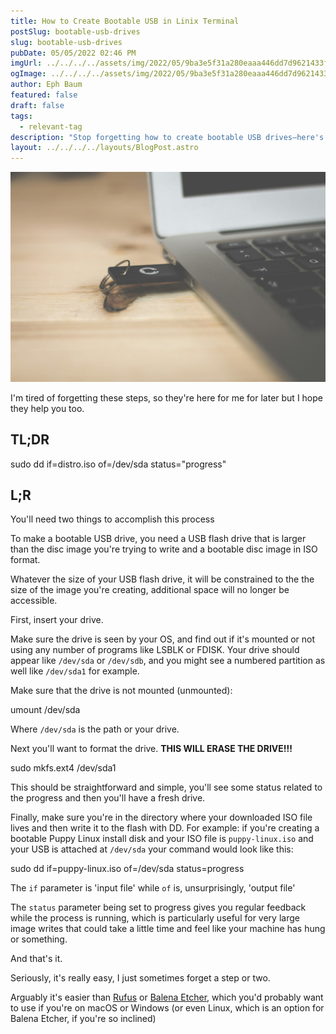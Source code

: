 ```yaml
---
title: How to Create Bootable USB in Linix Terminal
postSlug: bootable-usb-drives
slug: bootable-usb-drives
pubDate: 05/05/2022 02:46 PM
imgUrl: ../../../../assets/img/2022/05/9ba3e5f31a280eaaa446dd7d9621433fec1e3742.jpeg
ogImage: ../../../../assets/img/2022/05/9ba3e5f31a280eaaa446dd7d9621433fec1e3742.jpeg
author: Eph Baum
featured: false
draft: false
tags:
  - relevant-tag
description: "Stop forgetting how to create bootable USB drives—here's the Linux terminal method that's actually easier than Rufus or Balena Etcher. A quick reference guide with the essential dd command and troubleshooting steps for when you need to boot from USB in a hurry."
layout: ../../../../layouts/BlogPost.astro
---
```


![Featured Image](../../../../assets/img/2022/05/9ba3e5f31a280eaaa446dd7d9621433fec1e3742.jpeg)

I'm tired of forgetting these steps, so they're here for me for later but I hope they help you too.

TL;DR
-----

sudo dd if=distro.iso of=/dev/sda status="progress"

L;R
---

You'll need two things to accomplish this process

To make a bootable USB drive, you need a USB flash drive that is larger than the disc image you're trying to write and a bootable disc image in ISO format.

Whatever the size of your USB flash drive, it will be constrained to the the size of the image you're creating, additional space will no longer be accessible.

First, insert your drive.

Make sure the drive is seen by your OS, and find out if it's mounted or not using any number of programs like LSBLK or FDISK. Your drive should appear like `/dev/sda` or `/dev/sdb`, and you might see a numbered partition as well like `/dev/sda1` for example.

Make sure that the drive is not mounted (unmounted):

umount /dev/sda

Where `/dev/sda` is the path or your drive.

Next you'll want to format the drive. **THIS WILL ERASE THE DRIVE!!!**

sudo mkfs.ext4 /dev/sda1

This should be straightforward and simple, you'll see some status related to the progress and then you'll have a fresh drive.

Finally, make sure you're in the directory where your downloaded ISO file lives and then write it to the flash with DD. For example: if you're creating a bootable Puppy Linux install disk and your ISO file is `puppy-linux.iso` and your USB is attached at `/dev/sda` your command would look like this:

sudo dd if=puppy-linux.iso of=/dev/sda status=progress

The `if` parameter is 'input file' while `of` is, unsurprisingly, 'output file'

The `status` parameter being set to progress gives you regular feedback while the process is running, which is particularly useful for very large image writes that could take a little time and feel like your machine has hung or something.

And that's it.

Seriously, it's really easy, I just sometimes forget a step or two.

Arguably it's easier than [Rufus](https://rufus.ie/) or [Balena Etcher](https://www.balena.io/etcher/), which you'd probably want to use if you're on macOS or Windows (or even Linux, which is an option for Balena Etcher, if you're so inclined)
